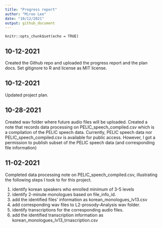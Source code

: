 ```yaml
---
title: "Progress report"
author: "Miroo Lee"
date: "10/12/2021"
output: github_document
---
```


```{r setup, include=FALSE}
knitr::opts_chunk$set(echo = TRUE)
```

## 10-12-2021  
Created the Github repo and uploaded the progress report and the plan docs. Set gitignore to R and license as MIT license. 

## 10-12-2021
Updated project plan.

## 10-28-2021
Created wav folder where future audio files will be uploaded. Created a note that records data processing on PELIC_speech_compiled.csv which is a compilation of the PELIC speech data. Currently, PELIC speech data nor PELIC_speech_compiled.csv is available for public access. However, I got a permission to publish subset of the PELIC speech data (and corresponding file information) 

## 11-02-2021
Completed data processing note on PELIC_speech_compiled.csv, illustrating the following steps I took to for this project. 
1. identify korean speakers who enrolled minimum of 3-5 levels
2. identify 2-minute monologues based on file_info_id.
3. add the identified files' information as korean_monologues_lv13.csv 
4. add corresponding wav files to L2-prosody-Analysis wav folder.
5. identify transcriptions for the corresponding audio files. 
6. add the identified transcription information as korean_monologues_lv13_trnascription.csv

